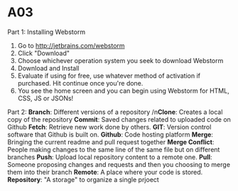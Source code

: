 # A03
Part 1:
Installing Webstorm
1) Go to http://jetbrains.com/webstorm
2) Click "Download"
3) Choose whichever operation system you seek to download Webstorm
4) Download and Install
5) Evaluate if using for free, use whatever method of activation if purchased. Hit continue once you're done.
6) You see the home screen and you can begin using Webstorm for HTML, CSS, JS or JSONs!

Part 2:
**Branch**: Different versions of a repository
/n**Clone**: Creates a local copy of the repository
**Commit**: Saved changes related to uploaded code on Github
**Fetch**: Retrieve new work done by others.
**GIT**: Version control software that Github is built on.
**Github**: Code hosting platform
**Merge**: Bringing the current readme and pull request together
**Merge Conflict**: People making changes to the same line of the same file but on different branches
**Push**: Upload local repository content to a remote one.
**Pull**: Someone proposing changes and requests and then you choosing to merge them into their branch
**Remote**: A place where your code is stored.
**Repository**: "A storage" to organize a single prjoect

